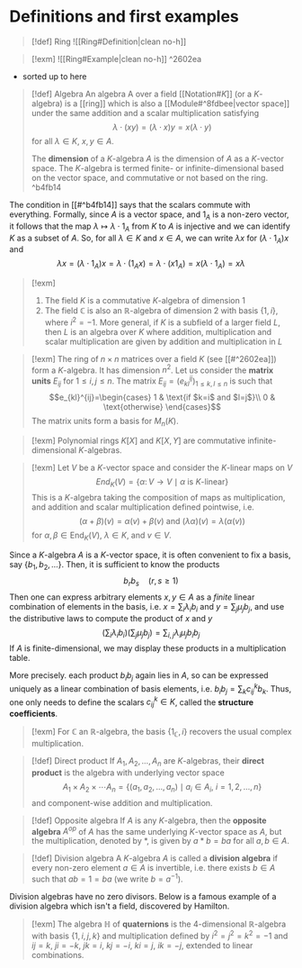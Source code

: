 # Definitions and first examples

>[!def] Ring
>![[Ring#Definition|clean no-h]]

>[!exm]
>![[Ring#Example|clean no-h]]
^2602ea
- sorted up to here

> [!def] Algebra
> An algebra A over a field [[Notation#$K$]] (or a $K$-algebra) is a [[ring]] which is also a [[Module#^8fdbee|vector space]] under the same addition and a scalar multiplication satisfying $$\lambda \cdot (xy) = (\lambda \cdot x) y = x(\lambda \cdot y)$$ for all $\lambda \in K,\ x, y\in A$.
> 
> The **dimension** of a $K$-algebra $A$ is the dimension of $A$ as a $K$-vector space. The $K$-algebra is termed finite- or infinite-dimensional based on the vector space, and commutative or not based on the ring.
^b4fb14

The condition in [[#^b4fb14]] says that the scalars commute with everything. Formally, since $A$ is a vector space, and $1_{A}$ is a non-zero vector, it follows that the map $\lambda\mapsto\lambda \cdot1_{A}$ from $K$ to $A$ is injective and we can identify $K$ as a subset of $A$. So, for all $\lambda \in K$ and $x \in A$, we can write $\lambda x$ for $(\lambda \cdot1_{A})x$ and $$\lambda x=(\lambda \cdot1_{A})x=\lambda \cdot(1_{A}x)=\lambda \cdot(x1_{A})=x(\lambda \cdot1_{A})=x\lambda$$

>[!exm]
>1. The field $K$ is a commutative $K$-algebra of dimension 1
>2. The field $\mathbb{C}$ is also an $\mathbb{R}$-algebra of dimension 2 with basis $\{ 1, i \}$, where $i^2=-1$. More general, if $K$ is a subfield of a larger field $L$, then $L$ is an algebra over $K$ where addition, multiplication and scalar multiplication are given by addition and multiplication in $L$

>[!exm]
>The ring of $n\times n$ matrices over a field $K$ (see [[#^2602ea]]) form a $K$-algebra. It has dimension $n^2$. Let us consider the **matrix units** $E_{ij}$ for $1\leq i,j\leq n$. The matrix $E_{ij}=(e_{kl}^{ij})_{1\leq k,l\leq n}$ is such that $$e_{kl}^{ij}=\begin{cases}
1 & \text{if $k=i$ and $l=j$}\\
0 & \text{otherwise}
\end{cases}$$
The matrix units form a basis for $M_{n}(K)$.

>[!exm]
>Polynomial rings $K[X]$ and $K[X,Y]$ are commutative infinite-dimensional $K$-algebras.

>[!exm]
>Let $V$ be a $K$-vector space and consider the $K$-linear maps on $V$ $$End_{K}(V)=\{ \alpha \colon V \to V \mid \text{$\alpha$ is $K$-linear} \}$$
>This is a $K$-algebra taking the composition of maps as multiplication, and addition and scalar multiplication defined pointwise, i.e. $$(\alpha+\beta)(v)=\alpha(v)+\beta(v) \text{ and } (\lambda\alpha)(v)=\lambda(\alpha(v))$$ for $\alpha,\beta \in \text{End}_{K}(V),\ \lambda \in K \text{, and } v \in V.$

Since a $K$-algebra $A$ is a $K$-vector space, it is often convenient to fix a basis, say $\{ b_{1}, b_{2}, \dots \}$. Then, it is sufficient to know the products $$b_{r}b_{s}\quad (r, s \geq1)$$
Then one can express arbitrary elements $x,y\in A$ as a *finite* linear combination of elements in the basis, i.e. $x=\sum_{i}\lambda_{i}b_{i}$ and $y=\sum_{j}\mu_{j}b_{j}$, and use the distributive laws to compute the product of $x$ and $y$ $$\left( \sum_{i}\lambda_{i}b_{i} \right) \left( \sum_{j}\mu_{j}b_{j} \right) = \sum_{i,j}\lambda_{i}\mu_{j}b_{i}b_{j} $$
If $A$ is finite-dimensional, we may display these products in a multiplication table.

More precisely. each product $b_{i}b_{j}$ again lies in $A$, so can be expressed uniquely as a linear combination of basis elements, i.e. $b_{i}b_{j} = \sum_{k}c_{ij}^k b_{k}$. Thus, one only needs to define the scalars $c_{ij}^k\in K$, called the **structure coefficients**.

>[!exm]
> For $\mathbb{C}$ an $\mathbb{R}$-algebra, the basis $\{ 1_{\mathbb{C}}, i \}$ recovers the usual complex multiplication.

>[!def] Direct product
>If $A_{1}, A_{2}, \dots, A_{n}$ are $K$-algebras, their **direct product** is the algebra with underlying vector space $$A_{1}\times A_{2}\times \cdots A_{n}=\{ (a_{1},a_{2},\dots,a_{n}) \mid a_i\in A_i,\ i=1,2,\dots,n \}$$ and component-wise addition and multiplication.

>[!def] Opposite algebra
>If $A$ is any $K$-algebra, then the **opposite algebra** $A^{op}$ of $A$ has the same underlying $K$-vector space as $A$, but the multiplication, denoted by $*$, is given by $a* b=ba$ for all $a, b\in A$.

>[!def] Division algebra
>A $K$-algebra $A$ is called a **division algebra** if every non-zero element $a\in A$ is invertible, i.e. there exists $b\in A$ such that $ab=1=ba$ (we write $b=a^{-1}$).

Division algebras have no zero divisors. Below is a famous example of a division algebra which isn't a field, discovered by Hamilton.

>[!exm]
>The algebra $\mathbb{H}$ of **quaternions** is the 4-dimensional $\mathbb{R}$-algebra with basis $\{ 1, i, j, k \}$ and multiplication defined by $i^2=j^2=k^2=-1$ and $ij=k$, $ji=-k$, $jk=i$, $kj=-i$, $ki=j$, $ik=-j$, extended to linear combinations.
